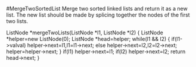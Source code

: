 #MergeTwoSortedList
Merge two sorted linked lists and return it as a new list. 
The new list should be made by splicing together the nodes of the first two lists.


ListNode *mergeTwoLists(ListNode *l1, ListNode *l2) 
{
        ListNode *helper=new ListNode(0);
        ListNode *head=helper;
        while(l1 && l2)
        {
             if(l1->val<l2->val) 
                helper->next=l1,l1=l1->next;
             else 
                helper->next=l2,l2=l2->next;
             helper=helper->next;
        }
        if(l1) helper->next=l1;
        if(l2) helper->next=l2;
        return head->next;
}

